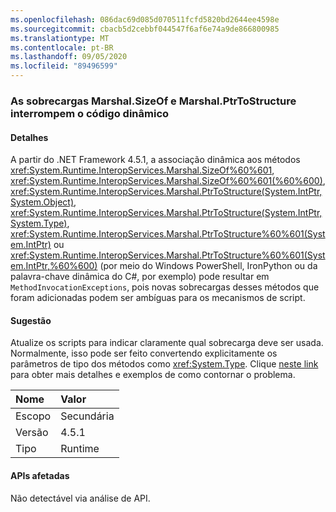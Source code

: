```yaml
---
ms.openlocfilehash: 086dac69d085d070511fcfd5820bd2644ee4598e
ms.sourcegitcommit: cbacb5d2cebbf044547f6af6e74a9de866800985
ms.translationtype: MT
ms.contentlocale: pt-BR
ms.lasthandoff: 09/05/2020
ms.locfileid: "89496599"
---
```

### <a name="marshalsizeof-and-marshalptrtostructure-overloads-break-dynamic-code"></a>As sobrecargas Marshal.SizeOf e Marshal.PtrToStructure interrompem o código dinâmico

#### <a name="details"></a>Detalhes

A partir do .NET Framework 4.5.1, a associação dinâmica aos métodos <xref:System.Runtime.InteropServices.Marshal.SizeOf%60%601>, <xref:System.Runtime.InteropServices.Marshal.SizeOf%60%601(%60%600)>, <xref:System.Runtime.InteropServices.Marshal.PtrToStructure(System.IntPtr,System.Object)>, <xref:System.Runtime.InteropServices.Marshal.PtrToStructure(System.IntPtr,System.Type)>, <xref:System.Runtime.InteropServices.Marshal.PtrToStructure%60%601(System.IntPtr)> ou <xref:System.Runtime.InteropServices.Marshal.PtrToStructure%60%601(System.IntPtr,%60%600)> (por meio do Windows PowerShell, IronPython ou da palavra-chave dinâmica do C#, por exemplo) pode resultar em <code>MethodInvocationExceptions</code>, pois novas sobrecargas desses métodos que foram adicionadas podem ser ambíguas para os mecanismos de script.

#### <a name="suggestion"></a>Sugestão

Atualize os scripts para indicar claramente qual sobrecarga deve ser usada. Normalmente, isso pode ser feito convertendo explicitamente os parâmetros de tipo dos métodos como <xref:System.Type>. Clique [neste link](https://support.microsoft.com/kb/2909958/) para obter mais detalhes e exemplos de como contornar o problema.

| Nome    | Valor       |
|:--------|:------------|
| Escopo   |Secundária|
|Versão|4.5.1|
|Tipo|Runtime|

#### <a name="affected-apis"></a>APIs afetadas

Não detectável via análise de API.

<!--

#### Affected APIs

Not detectable via API analysis.

-->
